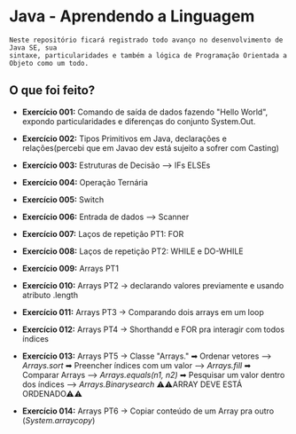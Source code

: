 # Java - Aprendendo a Linguagem
    Neste repositório ficará registrado todo avanço no desenvolvimento de Java SE, sua 
    sintaxe, particularidades e também a lógica de Programação Orientada a Objeto como um todo.

## O que foi feito?
- **Exercício 001:** Comando de saída de dados fazendo "Hello World", expondo particularidades  e diferenças do conjunto System.Out.

- **Exercício 002:** Tipos Primitivos em Java, declarações e relações(percebi que em Javao dev está sujeito a sofrer com Casting)

- **Exercício 003:** Estruturas de Decisão --> IFs ELSEs

- **Exercício 004:** Operação Ternária

- **Exercício 005:** Switch

- **Exercício 006:** Entrada de dados --> Scanner

- **Exercício 007:** Laços de repetição PT1: FOR

- **Exercício 008:** Laços de repetição PT2: WHILE e DO-WHILE

- **Exercício 009:** Arrays PT1

- **Exercício 010:** Arrays PT2 -> declarando valores previamente e usando 
atributo .length

- **Exercício 011:** Arrays PT3 -> Comparando dois arrays em um loop

- **Exercício 012:** Arrays PT4 -> Shorthandd e FOR pra interagir com todos índices

- **Exercício 013:** Arrays PT5 -> Classe "Arrays."
➡ Ordenar vetores --> *Arrays.sort*
➡ Preencher índices com um valor --> *Arrays.fill*
➡ Comparar Arrays --> *Arrays.equals(n1, n2)* 
➡ Pesquisar um valor dentro dos índices --> *Arrays.Binarysearch* 
                                         ⚠⚠ARRAY DEVE ESTÁ ORDENADO⚠⚠

- **Exercício 014:** Arrays PT6 -> Copiar conteúdo de um Array pra outro (*System.arraycopy*)